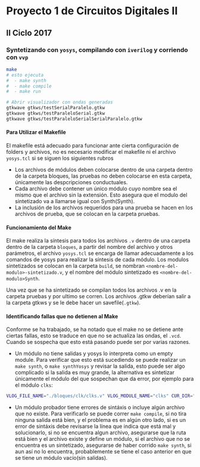 # Proyecto 1 de Circuitos Digitales II
## II Ciclo 2017

### Syntetizando con ```yosys```, compilando con ```iverilog``` y corriendo con ```vvp```

```bash
make
# esto ejecuta
#  - make synth
#  - make compile
#  - make run

# Abrir visualizador con ondas generadas
gtkwave gtkws/testSerialParalelo.gtkw
gtkwave gtkws/testParaleloSerial.gtkw
gtkwave gtkws/testParaleloSerialSerialParalelo.gtkw
```
#### Para Utilizar el Makefile
El makefile está adecuado para funcionar ante cierta configuración
de folders y archivos, no es necesario modificar el makefile
ni el archivo ```yosys.tcl``` si se siguen los siguientes rubros
 - Los archivos de módulos deben colocarse dentro de una carpeta
 dentro de la carpeta bloques, las pruebas no deben colocarse en
 esta carpeta, únicamente las despcripciones conductuales.
 - Cada archivo debe contener un único módulo cuyo nombre sea el
 mismo que el archivo sin la extensión. Esto asegura que el modulo
 del sintetizado va a llamarse igual con Synth(<nombre-del-modulo>Synth).
 - La inclusión de los archivos requeridos para una prueba se hacen en
 los archivos de prueba, que se colocan en la carpeta pruebas.

#### Funcionamiento del Make

El make realiza la síntesis para todos los archivos ```.v``` dentro de
una carpeta dentro de la carpeta ```bloques```, a partir del nombre del
archivo y otros parámetros, el archivo ```yosys.tcl``` se encarga de
llamar adecuadamente a los comandos de yosys para realizar la síntesis
de cada módulo. Los modulos sintetizados se colocan en la carpeta ```build```,
se nombran ```<nombre-del-modulo>-sintetizado.v```, y el nombre del módulo
sintetizado es ```<nombre-del-modulo>Synth```.

Una vez que se ha sintetizado se compilan todos los archivos .v en la carpeta
pruebas y por ultimo se corren. Los archivos .gtkw deberían salir a la carpeta
gtkws y se le debe hacer un savefile(```.gtkw```).

#### Identificando fallas que no detienen al Make
Conforme se ha trabajado, se ha notado que el make no se detiene ante ciertas fallas, esto se traduce en que no se actualiza las ondas, el ```.vcd```. Cuando se sospecha que esto está pasando puede ser por varias razones.
   - Un  módulo no tiene salidas y yosys lo interpreta como un empty module. Para verificar que esto está sucediendo se puede realizar un ```make synth```, o ```make synthYosys``` y revisar la salida, esto puede ser algo complicado si la salida es muy grande, la alternativa es sintetizar únicamente el módulo del que sospechan que da error, por ejemplo para el módulo ```clks```:
   ```bash
   VLOG_FILE_NAME="./bloques/clk/clks.v" VLOG_MODULE_NAME="clks" CUR_DIR="$(pwd)" yosys ./yosys.tcl
   ```
   - Un módulo probador tiene errores de sintáxis o incluye algún archivo que no existe. Para verificarlo se puede correr ```make compile```, si no tira ninguna salida está bien, y el problema es en algún otro lado, si es un error de sintáxis debe revisarse la línea que indica que está mal y solucionarlo, si no se encuentra algun archivo, asegurarse que la ruta está bien y el archivo existe y define un módulo, si el archivo que no se encuentra es un sintetizado, asegurarse de haber corrido ```make synth```, si aun así no lo encuentra, probablemente se tiene el caso anterior en que se tiene un módulo vacío(sin salidas).
